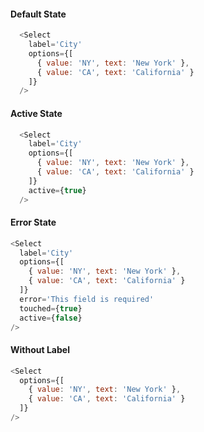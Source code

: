 #### Default State
```js
  <Select
    label='City'
    options={[
      { value: 'NY', text: 'New York' },
      { value: 'CA', text: 'California' }
    ]}
  />
```

#### Active State
```js
  <Select
    label='City'
    options={[
      { value: 'NY', text: 'New York' },
      { value: 'CA', text: 'California' }
    ]}
    active={true}
  />
```

#### Error State
```js
<Select
  label='City'
  options={[
    { value: 'NY', text: 'New York' },
    { value: 'CA', text: 'California' }
  ]}
  error='This field is required'
  touched={true}
  active={false}
/>
```

#### Without Label
```js
<Select
  options={[
    { value: 'NY', text: 'New York' },
    { value: 'CA', text: 'California' }
  ]}
/>
```

